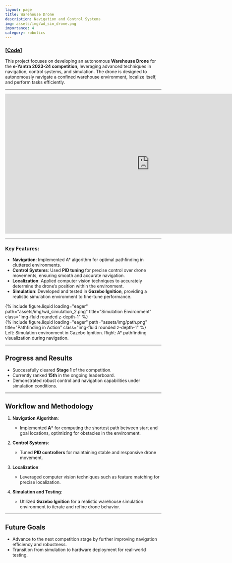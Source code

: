 ```yaml
---
layout: page  
title: Warehouse Drone  
description: Navigation and Control Systems  
img: assets/img/wd_sim_drone.png  
importance: 4
category: robotics  
---
```


### <a href="https://github.com/Loki-Silvres/Warehouse-Drone">[Code]</a>

This project focuses on developing an autonomous **Warehouse Drone** for the **e-Yantra 2023-24 competition**, leveraging advanced techniques in navigation, control systems, and simulation. The drone is designed to autonomously navigate a confined warehouse environment, localize itself, and perform tasks efficiently.

---
<iframe width="930" height="450" src="https://www.youtube.com/embed/tMtO-cpKz9Y" title="Warehouse Drone Demonstrations" frameborder="0" allow="accelerometer; autoplay; clipboard-write; encrypted-media; gyroscope; picture-in-picture; web-share" referrerpolicy="strict-origin-when-cross-origin" allowfullscreen></iframe>

---

### Key Features:
- **Navigation**: Implemented A* algorithm for optimal pathfinding in cluttered environments.  
- **Control Systems**: Used **PID tuning** for precise control over drone movements, ensuring smooth and accurate navigation.  
- **Localization**: Applied computer vision techniques to accurately determine the drone’s position within the environment.  
- **Simulation**: Developed and tested in **Gazebo Ignition**, providing a realistic simulation environment to fine-tune performance.  

<div class="row">
    <div class="col-sm mt-3 mt-md-0">
        {% include figure.liquid loading="eager" path="assets/img/wd_simulation_2.png" title="Simulation Environment" class="img-fluid rounded z-depth-1" %}
    </div>
    <div class="col-sm mt-3 mt-md-0"> 
        {% include figure.liquid loading="eager" path="assets/img/path.png" title="Pathfinding in Action" class="img-fluid rounded z-depth-1" %}
    </div>
</div>
<div class="caption">
    Left: Simulation environment in Gazebo Ignition. Right: A* pathfinding visualization during navigation.
</div>

---

## Progress and Results

- Successfully cleared **Stage 1** of the competition.  
- Currently ranked **15th** in the ongoing leaderboard.  
- Demonstrated robust control and navigation capabilities under simulation conditions.  

---

## Workflow and Methodology

1. **Navigation Algorithm**:  
   - Implemented **A*** for computing the shortest path between start and goal locations, optimizing for obstacles in the environment.

2. **Control Systems**:  
   - Tuned **PID controllers** for maintaining stable and responsive drone movement.

3. **Localization**:  
   - Leveraged computer vision techniques such as feature matching for precise localization.

4. **Simulation and Testing**:  
   - Utilized **Gazebo Ignition** for a realistic warehouse simulation environment to iterate and refine drone behavior.

---

## Future Goals

- Advance to the next competition stage by further improving navigation efficiency and robustness.  
- Transition from simulation to hardware deployment for real-world testing.

